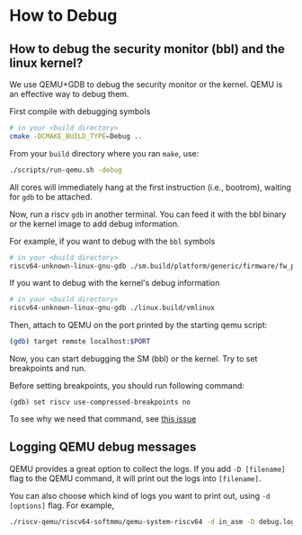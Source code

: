 # How to Debug

## How to debug the security monitor (bbl) and the linux kernel?

We use QEMU+GDB to debug the security monitor or the kernel.
QEMU is an effective way to debug them.

First compile with debugging symbols

```bash
# in your <build directory>
cmake -DCMAKE_BUILD_TYPE=Debug ..
```

From your `build` directory where you ran `make`, use:

```bash
./scripts/run-qemu.sh -debug
```

All cores will immediately hang at the first instruction (i.e., bootrom), waiting for `gdb` to be attached.

Now, run a riscv `gdb` in another terminal.  You can feed it with the
bbl binary or the kernel image to add debug information.


For example, if you want to debug with the `bbl` symbols

```bash
# in your <build directory>
riscv64-unknown-linux-gnu-gdb ./sm.build/platform/generic/firmware/fw_payload.elf
```

If you want to debug with the kernel's debug information

```bash
# in your <build directory>
riscv64-unknown-linux-gnu-gdb ./linux.build/vmlinux
```

Then, attach to QEMU on the port printed by the starting qemu script:

```bash
(gdb) target remote localhost:$PORT
```

Now, you can start debugging the SM (bbl) or the kernel.
Try to set breakpoints and run.

Before setting breakpoints, you should run following command:

```
(gdb) set riscv use-compressed-breakpoints no
```

To see why we need that command, see [this issue](https://github.com/riscv/riscv-binutils-gdb/issues/106)

## Logging QEMU debug messages

QEMU provides a great option to collect the logs.
If you add `-D [filename]` flag to the QEMU command, it will print out the logs into `[filename]`.

You can also choose which kind of logs you want to print out, using `-d [options]` flag.
For example,

```bash
./riscv-qemu/riscv64-softmmu/qemu-system-riscv64 -d in_asm -D debug.log #...etc...
```
